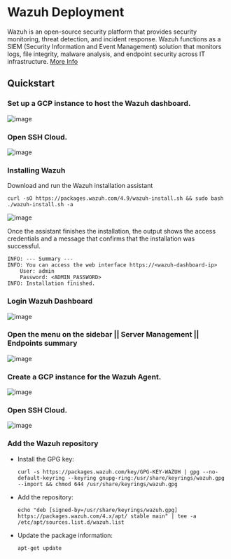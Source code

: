 # Wazuh Deployment

Wazuh is an open-source security platform that provides security monitoring, threat detection, and incident response. Wazuh functions as a SIEM (Security Information and Event Management) solution that monitors logs, file integrity, malware analysis, and endpoint security across IT infrastructure. [More Info](https://documentation.wazuh.com/current/getting-started/index.html)

## Quickstart
### Set up a GCP instance to host the Wazuh dashboard.
![image](https://github.com/user-attachments/assets/329b1f1c-5727-4149-a0ab-56656a3bd5e7)

### Open SSH Cloud.
![image](https://github.com/user-attachments/assets/32f763f1-10b5-45b8-9d94-cf8ceb7ebaea)

### Installing Wazuh
Download and run the Wazuh installation assistant
```
curl -sO https://packages.wazuh.com/4.9/wazuh-install.sh && sudo bash ./wazuh-install.sh -a
```

![image](https://github.com/user-attachments/assets/78d28033-1399-4957-beed-a5e7b40fb0fb)

Once the assistant finishes the installation, the output shows the access credentials and a message that confirms that the installation was successful.
```
INFO: --- Summary ---
INFO: You can access the web interface https://<wazuh-dashboard-ip>
    User: admin
    Password: <ADMIN_PASSWORD>
INFO: Installation finished.
```

### Login Wazuh Dashboard
![image](https://github.com/user-attachments/assets/42a0830d-4488-471e-be0b-43aaed6bc0fe)

### Open the menu on the sidebar || Server Management || Endpoints summary
![image](https://github.com/user-attachments/assets/baa8d070-6cba-4e40-9129-9c72e3579a38)

### Create a GCP instance for the Wazuh Agent.
![image](https://github.com/user-attachments/assets/4fce0360-3ac0-49cf-abdd-152acaa02f98)

### Open SSH Cloud.
![image](https://github.com/user-attachments/assets/104d0c60-3724-4913-9e22-76d4d48d1c9b)

### Add the Wazuh repository
* Install the GPG key:
  ```
  curl -s https://packages.wazuh.com/key/GPG-KEY-WAZUH | gpg --no-default-keyring --keyring gnupg-ring:/usr/share/keyrings/wazuh.gpg --import && chmod 644 /usr/share/keyrings/wazuh.gpg
  ```
* Add the repository:
  ```
  echo "deb [signed-by=/usr/share/keyrings/wazuh.gpg] https://packages.wazuh.com/4.x/apt/ stable main" | tee -a /etc/apt/sources.list.d/wazuh.list
  ```
* Update the package information:
  ```
  apt-get update
  ```
